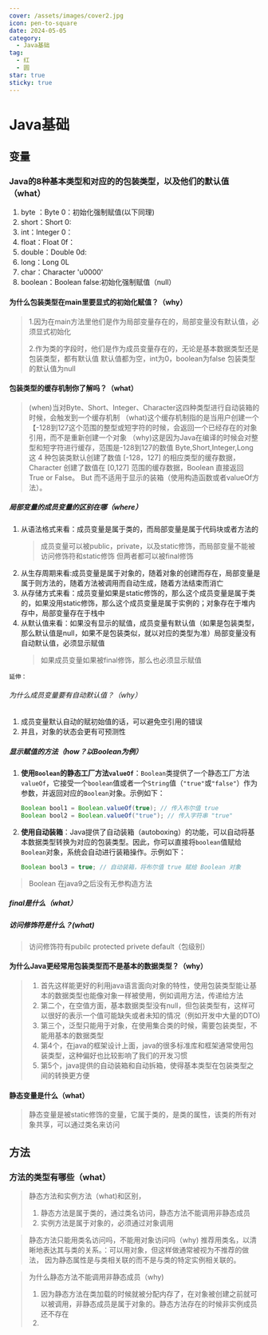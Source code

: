 ```yaml
---
cover: /assets/images/cover2.jpg
icon: pen-to-square
date: 2024-05-05
category:
  - Java基础
tag:
  - 红
  - 圆
star: true
sticky: true
---
```


# Java基础

## 变量
### Java的8种基本类型和对应的的包装类型，以及他们的默认值（what）
1. byte ：Byte 0：初始化强制赋值(以下同理)
2. short：Short 0:
3. int：Integer 0：
4. float：Float 0f：
5. double：Double 0d:
6. long：Long 0L
7. char：Character 'u0000'
8. boolean：Boolean false:初始化强制赋值（null）

#### 为什么包装类型在main里要显式的初始化赋值？（why）
> 1.因为在main方法里他们是作为局部变量存在的，局部变量没有默认值，必须显式初始化
> 
> 2.作为类的字段时，他们是作为成员变量存在的，无论是基本数据类型还是包装类型，都有默认值
> 默认值都为空，int为0，boolean为false 包装类型的默认值为null
#### 包装类型的缓存机制你了解吗？（what）
> (when)当对Byte、Short、Integer、Character这四种类型进行自动装箱的时候，会触发到一个缓存机制
> （what)这个缓存机制指的是当用户创建一个【-128到127这个范围的整型或短字符的时候，会返回一个已经存在的对象引用，而不是重新创建一个对象
> （why)这是因为Java在编译的时候会对整型和短字符进行缓存，范围是-128到127的数值
> Byte,Short,Integer,Long 这 4 种包装类默认创建了数值 [-128，127] 的相应类型的缓存数据，Character 创建了数值在 [0,127]
> 范围的缓存数据，Boolean 直接返回 True or False。
> But
> 而不适用于显示的装箱（使用构造函数或者valueOf方法）。
#####  局部变量的成员变量的区别在哪（where）
1. 从语法格式来看：成员变量是属于类的，而局部变量是属于代码块或者方法的
    > 成员变量可以被public，private，以及static修饰，而局部变量不能被访问修饰符和static修饰
   > 但两者都可以被final修饰
2. 从生存周期来看:成员变量是属于对象的，随着对象的创建而存在，局部变量是属于则方法的，随着方法被调用而自动生成，随着方法结束而消亡
3. 从存储方式来看：成员变量如果是static修饰的，那么这个成员变量是属于类的，如果没用static修饰，那么这个成员变量是属于实例的；对象存在于堆内存中，局部变量存在于栈中
4. 从默认值来看：如果没有显示的赋值，成员变量有默认值（如果是包装类型，那么默认值是null，如果不是包装类似，就以对应的类型为准）局部变量没有自动默认值，必须显示赋值
    > 如果成员变量如果被final修饰，那么也必须显示赋值

`延伸：`
###### 为什么成员变量要有自动默认值？（why）
1. 成员变量默认自动的赋初始值的话，可以避免空引用的错误
2. 并且，对象的状态会更有可预测性

#####  显示赋值的方法（how？以Boolean为例）
1. **使用`Boolean`的静态工厂方法`valueOf`**：`Boolean`类提供了一个静态工厂方法`valueOf`，它接受一个`boolean`值或者一个`String`值（`"true"`或`"false"`）作为参数，并返回对应的`Boolean`对象。示例如下：

    ```java
    Boolean bool1 = Boolean.valueOf(true); // 传入布尔值 true
    Boolean bool2 = Boolean.valueOf("true"); // 传入字符串 "true"
    ```

2. **使用自动装箱**：Java提供了自动装箱（autoboxing）的功能，可以自动将基本数据类型转换为对应的包装类型。因此，你可以直接将`boolean`值赋给`Boolean`对象，系统会自动进行装箱操作。示例如下：

    ```java
    Boolean bool3 = true; // 自动装箱，将布尔值 true 赋给 Boolean 对象
    ```
> Boolean 在java9之后没有无参构造方法

##### final是什么（what）
##### 访问修饰符是什么？(what)
> 访问修饰符有pubilc protected privete default（包级别） 

#### 为什么Java更经常用包装类型而不是基本的数据类型？（why）
>1. 首先这样能更好的利用java语言面向对象的特性，使用包装类型能让基本的数据类型也能像对象一样被使用，例如调用方法，传递给方法
>2. 第二个，在空值方面，基本数据类型没有null，但包装类型有，这样可以很好的表示一个值可能缺失或者未知的情况（例如开发中大量的DTO)
>3. 第三个，泛型只能用于对象，在使用集合类的时候，需要包装类型，不能用基本的数据类型
>4. 第4个，在java的框架设计上面，java的很多标准库和框架通常使用包装类型，这种偏好也比较影响了我们的开发习惯
>5. 第5个，java提供的自动装箱和自动拆箱，使得基本类型在包装类型之间的转换更方便

#### 静态变量是什么（what）
> 静态变量是被static修饰的变量，它属于类的，是类的属性，该类的所有对象共享，可以通过类名来访问

## 方法
### 方法的类型有哪些（what）
> 静态方法和实例方法（what)和区别，
> 1. 静态方法是属于类的，通过类名访问，静态方法不能调用非静态成员
> 2. 实例方法是属于对象的，必须通过对象调用
 
>静态方法只能用类名访问吗，不能用对象访问吗（why)
> 推荐用类名，以清晰地表达其与类的关系。：可以用对象，但这样做通常被视为不推荐的做法，
> 因为静态属性是与类相关联的而不是与类的特定实例相关联的。

> 为什么静态方法不能调用非静态成员（why)
> 1. 因为静态方法在类加载的时候就被分配内存了，在对象被创建之前就可以被调用，非静态成员是属于对象的。静态方法存在的时候非实例成员还不存在
> 2. 
> 



